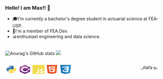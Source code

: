 ### Hello! I am Max!! 👋


- 🎓I'm currently a bachelor's degree student in actuarial science at FEA-USP.
- 👾I'm a member of FEA.Dev.
- 📊enthusiast engineering and data science.

##

![Anurag's GitHub stats](https://github-readme-stats.vercel.app/api?username=max-juan&show_icons=true&theme=dracula)
<img height="130em" src="https://github-readme-stats.vercel.app/api/top-langs/?username=max-juan&layout=compact&langs_count=7&theme=dracula"/>
##
<img align="center" alt="Max-Python" height="30" width="40" src="https://raw.githubusercontent.com/devicons/devicon/master/icons/python/python-original.svg">
<img align="center" alt="Max-Csharp" height="30" width="40" src="https://raw.githubusercontent.com/devicons/devicon/master/icons/csharp/csharp-original.svg">
<img align="center" alt="Max-Js" height="30" width="40" src="https://raw.githubusercontent.com/devicons/devicon/master/icons/javascript/javascript-plain.svg">
<img align="center" alt="Max-HTML" height="30" width="40" src="https://raw.githubusercontent.com/devicons/devicon/master/icons/html5/html5-original.svg">
<img align="center" alt="Max-CSS" height="30" width="40" src="https://raw.githubusercontent.com/devicons/devicon/master/icons/css3/css3-original.svg">
<img align="right" alt="Rafa-pic" height="150" style="border-radius:50px;"
